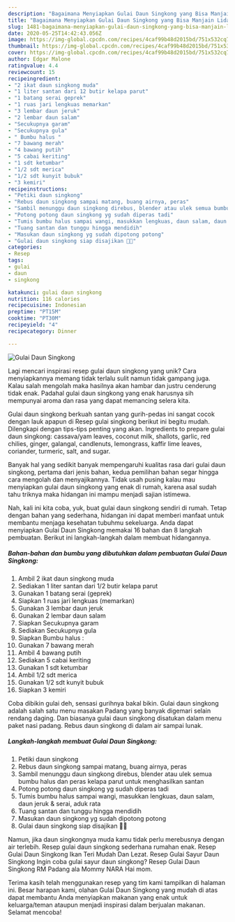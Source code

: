 ```yaml
---
description: "Bagaimana Menyiapkan Gulai Daun Singkong yang Bisa Manjain Lidah"
title: "Bagaimana Menyiapkan Gulai Daun Singkong yang Bisa Manjain Lidah"
slug: 1481-bagaimana-menyiapkan-gulai-daun-singkong-yang-bisa-manjain-lidah
date: 2020-05-25T14:42:43.056Z
image: https://img-global.cpcdn.com/recipes/4caf99b48d2015bd/751x532cq70/gulai-daun-singkong-foto-resep-utama.jpg
thumbnail: https://img-global.cpcdn.com/recipes/4caf99b48d2015bd/751x532cq70/gulai-daun-singkong-foto-resep-utama.jpg
cover: https://img-global.cpcdn.com/recipes/4caf99b48d2015bd/751x532cq70/gulai-daun-singkong-foto-resep-utama.jpg
author: Edgar Malone
ratingvalue: 4.4
reviewcount: 15
recipeingredient:
- "2 ikat daun singkong muda"
- "1 liter santan dari 12 butir kelapa parut"
- "1 batang serai geprek"
- "1 ruas jari lengkuas memarkan"
- "3 lembar daun jeruk"
- "2 lembar daun salam"
- "Secukupnya garam"
- "Secukupnya gula"
- " Bumbu halus "
- "7 bawang merah"
- "4 bawang putih"
- "5 cabai keriting"
- "1 sdt ketumbar"
- "1/2 sdt merica"
- "1/2 sdt kunyit bubuk"
- "3 kemiri"
recipeinstructions:
- "Petiki daun singkong"
- "Rebus daun singkong sampai matang, buang airnya, peras"
- "Sambil menunggu daun singkong direbus, blender atau ulek semua bumbu halus dan peras kelapa parut untuk menghasilkan santan"
- "Potong potong daun singkong yg sudah diperas tadi"
- "Tumis bumbu halus sampai wangi, masukkan lengkuas, daun salam, daun jeruk &amp; serai, aduk rata"
- "Tuang santan dan tunggu hingga mendidih"
- "Masukan daun singkong yg sudah dipotong potong"
- "Gulai daun singkong siap disajikan 👌🏻"
categories:
- Resep
tags:
- gulai
- daun
- singkong

katakunci: gulai daun singkong 
nutrition: 116 calories
recipecuisine: Indonesian
preptime: "PT15M"
cooktime: "PT30M"
recipeyield: "4"
recipecategory: Dinner

---
```



![Gulai Daun Singkong](https://img-global.cpcdn.com/recipes/4caf99b48d2015bd/751x532cq70/gulai-daun-singkong-foto-resep-utama.jpg)

Lagi mencari inspirasi resep gulai daun singkong yang unik? Cara menyiapkannya memang tidak terlalu sulit namun tidak gampang juga. Kalau salah mengolah maka hasilnya akan hambar dan justru cenderung tidak enak. Padahal gulai daun singkong yang enak harusnya sih mempunyai aroma dan rasa yang dapat memancing selera kita.

Gulai daun singkong berkuah santan yang gurih-pedas ini sangat cocok dengan lauk apapun di Resep gulai singkong berikut ini begitu mudah. Dilengkapi dengan tips-tips penting yang akan. Ingredients to prepare gulai daun singkong: cassava/yam leaves, coconut milk, shallots, garlic, red chilies, ginger, galangal, candlenuts, lemongrass, kaffir lime leaves, coriander, turmeric, salt, and sugar.

Banyak hal yang sedikit banyak mempengaruhi kualitas rasa dari gulai daun singkong, pertama dari jenis bahan, kedua pemilihan bahan segar hingga cara mengolah dan menyajikannya. Tidak usah pusing kalau mau menyiapkan gulai daun singkong yang enak di rumah, karena asal sudah tahu triknya maka hidangan ini mampu menjadi sajian istimewa.


Nah, kali ini kita coba, yuk, buat gulai daun singkong sendiri di rumah. Tetap dengan bahan yang sederhana, hidangan ini dapat memberi manfaat untuk membantu menjaga kesehatan tubuhmu sekeluarga. Anda dapat menyiapkan Gulai Daun Singkong memakai 16 bahan dan 8 langkah pembuatan. Berikut ini langkah-langkah dalam membuat hidangannya.

<!--inarticleads1-->

##### Bahan-bahan dan bumbu yang dibutuhkan dalam pembuatan Gulai Daun Singkong:

1. Ambil 2 ikat daun singkong muda
1. Sediakan 1 liter santan dari 1/2 butir kelapa parut
1. Gunakan 1 batang serai (geprek)
1. Siapkan 1 ruas jari lengkuas (memarkan)
1. Gunakan 3 lembar daun jeruk
1. Gunakan 2 lembar daun salam
1. Siapkan Secukupnya garam
1. Sediakan Secukupnya gula
1. Siapkan  Bumbu halus :
1. Gunakan 7 bawang merah
1. Ambil 4 bawang putih
1. Sediakan 5 cabai keriting
1. Gunakan 1 sdt ketumbar
1. Ambil 1/2 sdt merica
1. Gunakan 1/2 sdt kunyit bubuk
1. Siapkan 3 kemiri


Coba dibikin gulai deh, sensasi gurihnya bakal bikin. Gulai daun singkong adalah salah satu menu masakan Padang yang banyak digemari selain rendang daging. Dan biasanya gulai daun singkong disatukan dalam menu paket nasi padang. Rebus daun singkong di dalam air sampai lunak. 

<!--inarticleads2-->

##### Langkah-langkah membuat Gulai Daun Singkong:

1. Petiki daun singkong
1. Rebus daun singkong sampai matang, buang airnya, peras
1. Sambil menunggu daun singkong direbus, blender atau ulek semua bumbu halus dan peras kelapa parut untuk menghasilkan santan
1. Potong potong daun singkong yg sudah diperas tadi
1. Tumis bumbu halus sampai wangi, masukkan lengkuas, daun salam, daun jeruk &amp; serai, aduk rata
1. Tuang santan dan tunggu hingga mendidih
1. Masukan daun singkong yg sudah dipotong potong
1. Gulai daun singkong siap disajikan 👌🏻


Namun, jika daun singkongnya muda kamu tidak perlu merebusnya dengan air terlebih. Resep gulai daun singkong sederhana rumahan enak. Resep Gulai Daun Singkong Ikan Teri Mudah Dan Lezat. Resep Gulai Sayur Daun Singkong Ingin coba gulai sayur daun singkong? Resep Gulai Daun Singkong RM Padang ala Mommy NARA Hai mom. 

Terima kasih telah menggunakan resep yang tim kami tampilkan di halaman ini. Besar harapan kami, olahan Gulai Daun Singkong yang mudah di atas dapat membantu Anda menyiapkan makanan yang enak untuk keluarga/teman ataupun menjadi inspirasi dalam berjualan makanan. Selamat mencoba!
